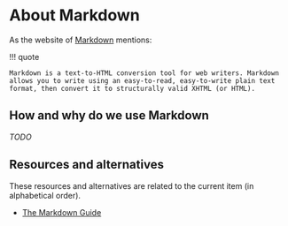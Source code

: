 # About Markdown

As the website of [Markdown](https://daringfireball.net/projects/markdown/) mentions:

!!! quote

    Markdown is a text-to-HTML conversion tool for web writers. Markdown allows you to write using an easy-to-read, easy-to-write plain text format, then convert it to structurally valid XHTML (or HTML).

## How and why do we use Markdown

_TODO_

## Resources and alternatives

These resources and alternatives are related to the current item (in alphabetical order).

- [The Markdown Guide](https://www.markdownguide.org/)

